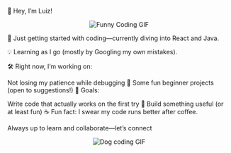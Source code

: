 👋 Hey, I’m Luiz!
<p align="center">
  <img src="https://media3.giphy.com/media/v1.Y2lkPTc5MGI3NjExZXhxbnFwMXIwaWg0dGFiMzNxbnl6Njg1NWJoNXhncWlxMDZkNmNmeiZlcD12MV9pbnRlcm5hbF9naWZfYnlfaWQmY3Q9Zw/78XCFBGOlS6keY1Bil/giphy.gif" alt="Funny Coding GIF">
</p>

🚀 Just getting started with coding—currently diving into React and Java.

💡 Learning as I go (mostly by Googling my own mistakes).

🛠️ Right now, I’m working on:

Not losing my patience while debugging 🐛
Some fun beginner projects (open to suggestions!)
🎯 Goals:

Write code that actually works on the first try 🤞
Build something useful (or at least fun)
☕ Fun fact: I swear my code runs better after coffee.

Always up to learn and collaborate—let’s connect

<p align="center">
  <img src="https://media.tenor.com/images/160c906f73e29a8d2fcdb53ac91b8a85/tenor.gif" alt="Dog coding GIF">
</p>

